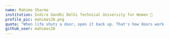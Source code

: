 ```yaml
---
name: Mahima Sharma
institution: Indira Gandhi Delhi Technical University for Women 🚩
profile_pic: mahimas28.png
quote: "When life shuts a door, open it back up. That's how doors work."
github_user: mahimas28
---
```

